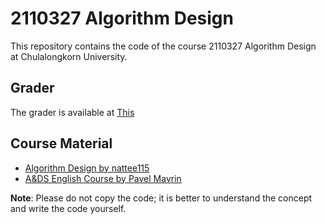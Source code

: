 # 2110327 Algorithm Design

This repository contains the code of the course 2110327 Algorithm Design at Chulalongkorn University.

## Grader

The grader is available at [This](https://grader.nattee.net/)

## Course Material

- [Algorithm Design by nattee115](https://youtube.com/playlist?list=PLW3DcQsnGanO0uQ9wp19GjBGIus14wunv&si=pHwmW-wOCk-be7Hz)
- [A&DS English Course by Pavel Mavrin](https://youtube.com/playlist?list=PLrS21S1jm43igE57Ye_edwds_iL7ZOAG4&si=sHKmgHBznkEPeuJW)

**Note**: Please do not copy the code; it is better to understand the concept and write the code yourself.